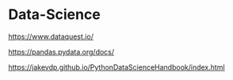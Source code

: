 # Data-Science

https://www.dataquest.io/

https://pandas.pydata.org/docs/

https://jakevdp.github.io/PythonDataScienceHandbook/index.html
